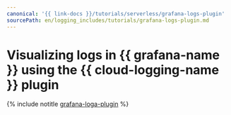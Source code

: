 ```yaml
---
canonical: '{{ link-docs }}/tutorials/serverless/grafana-logs-plugin'
sourcePath: en/logging_includes/tutorials/grafana-logs-plugin.md
---
```


# Visualizing logs in {{ grafana-name }} using the {{ cloud-logging-name }} plugin

{% include notitle [grafana-loga-plugin](../../_tutorials/serverless/grafana-logs-plugin.md) %}